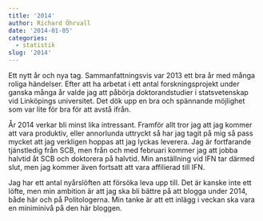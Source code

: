 ```yaml
---
title: '2014'
author: Richard Öhrvall
date: '2014-01-05'
categories:
  - statistik
slug: '2014'
---
```


Ett nytt år och nya tag. Sammanfattningsvis var 2013 ett bra år med många roliga händelser. Efter att ha arbetat i ett antal forskningsprojekt under ganska många år valde jag att påbörja doktorandstudier i statsvetenskap vid Linköpings universitet. Det dök upp en bra och spännande möjlighet som var lite för bra för att avstå ifrån.

År 2014 verkar bli minst lika intressant. Framför allt tror jag att jag kommer att vara produktiv, eller annorlunda uttryckt så har jag tagit på mig så pass mycket att jag verkligen hoppas att jag lyckas leverera. Jag är fortfarande tjänstledig från SCB, men från och med februari kommer jag att jobba halvtid åt SCB och doktorera på halvtid. Min anställning vid IFN tar därmed slut, men jag kommer även fortsatt att vara affilierad till IFN.

Jag har ett antal nyårslöften att försöka leva upp till. Det är kanske inte ett löfte, men min ambition är att jag ska bli bättre på att blogga under 2014, både här och på Politologerna. Min tanke är att ett inlägg i veckan ska vara en miniminivå på den här bloggen.
